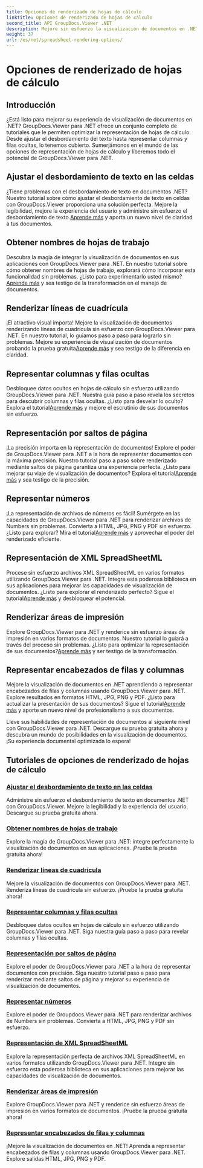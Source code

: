 ```yaml
---
title: Opciones de renderizado de hojas de cálculo
linktitle: Opciones de renderizado de hojas de cálculo
second_title: API GroupDocs.Viewer .NET
description: Mejore sin esfuerzo la visualización de documentos en .NET con los tutoriales de GroupDocs.Viewer. Aprenda a ajustar el desbordamiento del texto, representar líneas de cuadrícula y más.
weight: 37
url: /es/net/spreadsheet-rendering-options/
---
```


# Opciones de renderizado de hojas de cálculo

## Introducción

¿Está listo para mejorar su experiencia de visualización de documentos en .NET? GroupDocs.Viewer para .NET ofrece un conjunto completo de tutoriales que le permiten optimizar la representación de hojas de cálculo. Desde ajustar el desbordamiento del texto hasta representar columnas y filas ocultas, lo tenemos cubierto. Sumerjámonos en el mundo de las opciones de representación de hojas de cálculo y liberemos todo el potencial de GroupDocs.Viewer para .NET.

## Ajustar el desbordamiento de texto en las celdas

 ¿Tiene problemas con el desbordamiento de texto en documentos .NET? Nuestro tutorial sobre cómo ajustar el desbordamiento de texto en celdas con GroupDocs.Viewer proporciona una solución perfecta. Mejore la legibilidad, mejore la experiencia del usuario y administre sin esfuerzo el desbordamiento de texto.[Aprende más](./adjust-text-overflow-cells/) y aporta un nuevo nivel de claridad a tus documentos.

## Obtener nombres de hojas de trabajo

Descubra la magia de integrar la visualización de documentos en sus aplicaciones con GroupDocs.Viewer para .NET. En nuestro tutorial sobre cómo obtener nombres de hojas de trabajo, explorará cómo incorporar esta funcionalidad sin problemas. ¿Listo para experimentarlo usted mismo?[Aprende más](./get-worksheets-names/) y sea testigo de la transformación en el manejo de documentos.

## Renderizar líneas de cuadrícula

 ¡El atractivo visual importa! Mejore la visualización de documentos renderizando líneas de cuadrícula sin esfuerzo con GroupDocs.Viewer para .NET. En nuestro tutorial, lo guiamos paso a paso para lograrlo sin problemas. Mejore su experiencia de visualización de documentos probando la prueba gratuita[Aprende más](./render-grid-lines/) y sea testigo de la diferencia en claridad.

## Representar columnas y filas ocultas

 Desbloquee datos ocultos en hojas de cálculo sin esfuerzo utilizando GroupDocs.Viewer para .NET. Nuestra guía paso a paso revela los secretos para descubrir columnas y filas ocultas. ¿Listo para desvelar lo oculto? Explora el tutorial[Aprende más](./render-hidden-columns-rows/) y mejore el escrutinio de sus documentos sin esfuerzo.

## Representación por saltos de página

¡La precisión importa en la representación de documentos! Explore el poder de GroupDocs.Viewer para .NET a la hora de representar documentos con la máxima precisión. Nuestro tutorial paso a paso sobre renderizado mediante saltos de página garantiza una experiencia perfecta. ¿Listo para mejorar su viaje de visualización de documentos? Explora el tutorial[Aprende más](./rendering-by-page-breaks/) y sea testigo de la precisión.

## Representar números

 ¡La representación de archivos de números es fácil! Sumérgete en las capacidades de GroupDocs.Viewer para .NET para renderizar archivos de Numbers sin problemas. Convierta a HTML, JPG, PNG y PDF sin esfuerzo. ¿Listo para explorar? Mira el tutorial[Aprende más](./rendering-numbers/) y aprovechar el poder del renderizado eficiente.

## Representación de XML SpreadSheetML

 Procese sin esfuerzo archivos XML SpreadSheetML en varios formatos utilizando GroupDocs.Viewer para .NET. Integre esta poderosa biblioteca en sus aplicaciones para mejorar las capacidades de visualización de documentos. ¿Listo para explorar el renderizado perfecto? Sigue el tutorial[Aprende más](./rendering-xml-spreadsheetml/) y desbloquear el potencial.

## Renderizar áreas de impresión

Explore GroupDocs.Viewer para .NET y renderice sin esfuerzo áreas de impresión en varios formatos de documentos. Nuestro tutorial lo guiará a través del proceso sin problemas. ¿Listo para optimizar la representación de sus documentos?[Aprende más](./render-print-areas/) y ser testigo de la transformación.

## Representar encabezados de filas y columnas

 Mejore la visualización de documentos en .NET aprendiendo a representar encabezados de filas y columnas usando GroupDocs.Viewer para .NET. Explore resultados en formatos HTML, JPG, PNG y PDF. ¿Listo para actualizar la presentación de sus documentos? Sigue el tutorial[Aprende más](./render-row-column-headings/) y aporte un nuevo nivel de profesionalismo a sus documentos.

Lleve sus habilidades de representación de documentos al siguiente nivel con GroupDocs.Viewer para .NET. Descargue su prueba gratuita ahora y descubra un mundo de posibilidades en la visualización de documentos. ¡Su experiencia documental optimizada lo espera!
## Tutoriales de opciones de renderizado de hojas de cálculo
### [Ajustar el desbordamiento de texto en las celdas](./adjust-text-overflow-cells/)
Administre sin esfuerzo el desbordamiento de texto en documentos .NET con GroupDocs.Viewer. Mejore la legibilidad y la experiencia del usuario. Descargue su prueba gratuita ahora.
### [Obtener nombres de hojas de trabajo](./get-worksheets-names/)
Explore la magia de GroupDocs.Viewer para .NET: integre perfectamente la visualización de documentos en sus aplicaciones. ¡Pruebe la prueba gratuita ahora!
### [Renderizar líneas de cuadrícula](./render-grid-lines/)
Mejore la visualización de documentos con GroupDocs.Viewer para .NET. Renderiza líneas de cuadrícula sin esfuerzo. ¡Pruebe la prueba gratuita ahora!
### [Representar columnas y filas ocultas](./render-hidden-columns-rows/)
Desbloquee datos ocultos en hojas de cálculo sin esfuerzo utilizando GroupDocs.Viewer para .NET. Siga nuestra guía paso a paso para revelar columnas y filas ocultas.
### [Representación por saltos de página](./rendering-by-page-breaks/)
Explore el poder de GroupDocs.Viewer para .NET a la hora de representar documentos con precisión. Siga nuestro tutorial paso a paso para renderizar mediante saltos de página y mejorar su experiencia de visualización de documentos.
### [Representar números](./rendering-numbers/)
Explore el poder de Groupdocs.Viewer para .NET para renderizar archivos de Numbers sin problemas. Convierta a HTML, JPG, PNG y PDF sin esfuerzo.
### [Representación de XML SpreadSheetML](./rendering-xml-spreadsheetml/)
Explore la representación perfecta de archivos XML SpreadSheetML en varios formatos utilizando GroupDocs.Viewer para .NET. Integre sin esfuerzo esta poderosa biblioteca en sus aplicaciones para mejorar las capacidades de visualización de documentos.
### [Renderizar áreas de impresión](./render-print-areas/)
Explore GroupDocs.Viewer para .NET y renderice sin esfuerzo áreas de impresión en varios formatos de documentos. ¡Pruebe la prueba gratuita ahora!
### [Representar encabezados de filas y columnas](./render-row-column-headings/)
¡Mejore la visualización de documentos en .NET! Aprenda a representar encabezados de filas y columnas usando GroupDocs.Viewer para .NET. Explore salidas HTML, JPG, PNG y PDF.